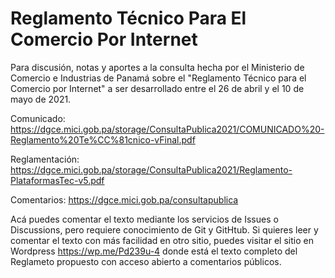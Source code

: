 # Reglamento Técnico Para El Comercio Por Internet

Para discusión, notas y aportes a la consulta hecha por el Ministerio de Comercio e Industrias de Panamá
 sobre el "Reglamento Técnico para el Comercio por Internet" a ser desarrollado entre el 26 de abril y el 10 de mayo de 2021.
 
Comunicado: https://dgce.mici.gob.pa/storage/ConsultaPublica2021/COMUNICADO%20-Reglamento%20Te%CC%81cnico-vFinal.pdf

Reglamentación: https://dgce.mici.gob.pa/storage/ConsultaPublica2021/Reglamento-PlataformasTec-v5.pdf

Comentarios: https://dgce.mici.gob.pa/consultapublica

Acá puedes comentar el texto mediante los servicios de Issues o Discussions, pero requiere conocimiento de Git y GitHtub. Si quieres leer y comentar el texto con más facilidad en otro sitio, puedes visitar el sitio en Wordpress https://wp.me/Pd239u-4 donde está el texto completo del Reglameto propuesto con acceso abierto a comentarios públicos.
